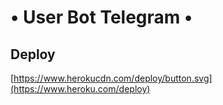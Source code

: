 # • User Bot Telegram •

## Deploy
[https://www.herokucdn.com/deploy/button.svg](https://www.heroku.com/deploy)
